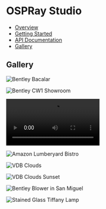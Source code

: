 # OSPRay Studio

-   [Overview](index.md)
-   [Getting Started](quickstart.md)
-   [API Documentation](api.md)
-   [Gallery](gallery.md)

## Gallery

![Bentley
Bacalar](https://ospray.org/gallery/ospray_studio/Bacalar.jpg "Bentley Bacalar")

![Bentley CW1
Showroom](https://ospray.org/gallery/ospray_studio/CW1.jpg "Bentley CW1 Showroom")

<video style="display:block; width:50%; height:auto;" autoplay controls loop="loop">
  <source src="https://ospray.org/gallery/ospray_studio/BusterDrone.mp4" type="video/mp4">
  <source src="https://ospray.org/gallery/ospray_studio/BusterDrone.webm" type="video/webm">
</video>

![Amazon Lumberyard
Bistro](https://ospray.org/gallery/ospray_studio/Bistro.jpg "Amazon Lumberyard Bistro")

![VDB
Clouds](https://ospray.org/gallery/ospray_studio/Clouds.jpg "VDB Clouds")

![VDB Clouds
Sunset](https://ospray.org/gallery/ospray_studio/Clouds2.png "VDB Clouds at Sunset")

![Bentley Blower in San
Miguel](https://ospray.org/gallery/ospray_studio/SanMiguel-Blower.jpg "Bentley Blower in San Miguel")

![Stained Glass Tiffany
Lamp](https://ospray.org/gallery/ospray_studio/StainedGlass-3pts.jpeg "Stained Glass Tiffany Lamp")
